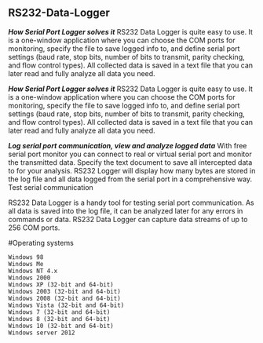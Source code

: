 ## RS232-Data-Logger

***How Serial Port Logger solves it***
RS232 Data Logger is quite easy to use. It is a one-window application where you can choose the COM ports for monitoring, specify the file to save logged info to, and define serial port settings (baud rate, stop bits, number of bits to transmit, parity checking, and flow control types). All collected data is saved in a text file that you can later read and fully analyze all data you need. 

***How Serial Port Logger solves it***
RS232 Data Logger is quite easy to use. It is a one-window application where you can choose the COM ports for monitoring, specify the file to save logged info to, and define serial port settings (baud rate, stop bits, number of bits to transmit, parity checking, and flow control types). All collected data is saved in a text file that you can later read and fully analyze all data you need. 

***Log serial port communication, view and analyze logged data***
With free serial port monitor you can connect to real or virtual serial port and monitor the transmitted data. Specify the text document to save all intercepted data to for your analysis. RS232 Logger will display how many bytes are stored in the log file and all data logged from the serial port in a comprehensive way.
Test serial communication

RS232 Data Logger is a handy tool for testing serial port communication. As all data is saved into the log file, it can be analyzed later for any errors in commands or data. RS232 Data Logger can capture data streams of up to 256 COM ports.

#Operating systems

    Windows 98
    Windows Me
    Windows NT 4.x
    Windows 2000
    Windows XP (32-bit and 64-bit)
    Windows 2003 (32-bit and 64-bit)
    Windows 2008 (32-bit and 64-bit)
    Windows Vista (32-bit and 64-bit)
    Windows 7 (32-bit and 64-bit)
    Windows 8 (32-bit and 64-bit)
    Windows 10 (32-bit and 64-bit)
    Windows server 2012
